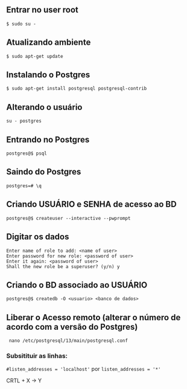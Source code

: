 ## Entrar no user root
```$ sudo su -```

## Atualizando ambiente
```$ sudo apt-get update```

## Instalando o Postgres
```$ sudo apt-get install postgresql postgresql-contrib```

## Alterando o usuário
```su - postgres```

## Entrando no Postgres
```postgres@$ psql```

## Saindo do Postgres
```postgres=# \q```

## Criando USUÁRIO e SENHA de acesso ao BD
```postgres@$ createuser --interactive --pwprompt ```

## Digitar os dados
```
Enter name of role to add: <name of user>
Enter password for new role: <password of user>
Enter it again: <password of user>
Shall the new role be a superuser? (y/n) y
```

## Criando o BD associado ao USUÁRIO
```postgres@$ createdb -O <usuario> <banco de dados>```

## Liberar o Acesso remoto (alterar o número de acordo com a versão do Postgres)
``` nano /etc/postgresql/13/main/postgresql.conf```

### Subsitituir as linhas:
```#listen_addresses = 'localhost'```
por
```listen_addresses = '*'```

CRTL + X -> Y
